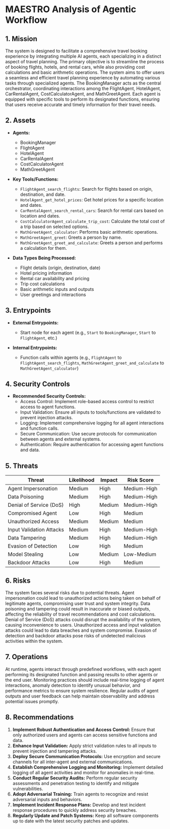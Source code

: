 # MAESTRO Analysis of Agentic Workflow

## 1. Mission

The system is designed to facilitate a comprehensive travel booking experience by integrating multiple AI agents, each specializing in a distinct aspect of travel planning. The primary objective is to streamline the process of booking flights, hotels, and rental cars, while also providing cost calculations and basic arithmetic operations. The system aims to offer users a seamless and efficient travel planning experience by automating various tasks through specialized agents. The BookingManager acts as the central orchestrator, coordinating interactions among the FlightAgent, HotelAgent, CarRentalAgent, CostCalculatorAgent, and MathGreetAgent. Each agent is equipped with specific tools to perform its designated functions, ensuring that users receive accurate and timely information for their travel needs.

## 2. Assets

- **Agents:**
  - BookingManager
  - FlightAgent
  - HotelAgent
  - CarRentalAgent
  - CostCalculatorAgent
  - MathGreetAgent

- **Key Tools/Functions:**
  - `FlightAgent_search_flights`: Search for flights based on origin, destination, and date.
  - `HotelAgent_get_hotel_prices`: Get hotel prices for a specific location and dates.
  - `CarRentalAgent_search_rental_cars`: Search for rental cars based on location and dates.
  - `CostCalculatorAgent_calculate_trip_cost`: Calculate the total cost of a trip based on selected options.
  - `MathGreetAgent_calculator`: Performs basic arithmetic operations.
  - `MathGreetAgent_greet`: Greets a person by name.
  - `MathGreetAgent_greet_and_calculate`: Greets a person and performs a calculation for them.

- **Data Types Being Processed:**
  - Flight details (origin, destination, date)
  - Hotel pricing information
  - Rental car availability and pricing
  - Trip cost calculations
  - Basic arithmetic inputs and outputs
  - User greetings and interactions

## 3. Entrypoints

- **External Entrypoints:**
  - Start node for each agent (e.g., `Start` to `BookingManager`, `Start` to `FlightAgent`, etc.)

- **Internal Entrypoints:**
  - Function calls within agents (e.g., `FlightAgent` to `FlightAgent_search_flights`, `MathGreetAgent_greet_and_calculate` to `MathGreetAgent_calculator`)

## 4. Security Controls

- **Recommended Security Controls:**
  - Access Control: Implement role-based access control to restrict access to agent functions.
  - Input Validation: Ensure all inputs to tools/functions are validated to prevent injection attacks.
  - Logging: Implement comprehensive logging for all agent interactions and function calls.
  - Secure Communication: Use secure protocols for communication between agents and external systems.
  - Authentication: Require authentication for accessing agent functions and data.

## 5. Threats

| Threat                                | Likelihood | Impact | Risk Score   |
|---------------------------------------|------------|--------|--------------|
| Agent Impersonation                   | Medium     | High   | Medium-High  |
| Data Poisoning                        | Medium     | High   | Medium-High  |
| Denial of Service (DoS)               | High       | Medium | Medium-High  |
| Compromised Agent                     | Low        | High   | Medium       |
| Unauthorized Access                   | Medium     | Medium | Medium       |
| Input Validation Attacks              | Medium     | High   | Medium-High  |
| Data Tampering                        | Medium     | High   | Medium-High  |
| Evasion of Detection                  | Low        | High   | Medium       |
| Model Stealing                        | Low        | Medium | Low-Medium   |
| Backdoor Attacks                      | Low        | High   | Medium       |

## 6. Risks

The system faces several risks due to potential threats. Agent impersonation could lead to unauthorized actions being taken on behalf of legitimate agents, compromising user trust and system integrity. Data poisoning and tampering could result in inaccurate or biased outputs, affecting the reliability of travel recommendations and cost calculations. Denial of Service (DoS) attacks could disrupt the availability of the system, causing inconvenience to users. Unauthorized access and input validation attacks could lead to data breaches and system compromise. Evasion of detection and backdoor attacks pose risks of undetected malicious activities within the system.

## 7. Operations

At runtime, agents interact through predefined workflows, with each agent performing its designated function and passing results to other agents or the end user. Monitoring practices should include real-time logging of agent interactions, anomaly detection to identify unusual behavior, and performance metrics to ensure system resilience. Regular audits of agent outputs and user feedback can help maintain observability and address potential issues promptly.

## 8. Recommendations

1. **Implement Robust Authentication and Access Control:** Ensure that only authorized users and agents can access sensitive functions and data.
2. **Enhance Input Validation:** Apply strict validation rules to all inputs to prevent injection and tampering attacks.
3. **Deploy Secure Communication Protocols:** Use encryption and secure channels for all inter-agent and external communications.
4. **Establish Comprehensive Logging and Monitoring:** Implement detailed logging of all agent activities and monitor for anomalies in real-time.
5. **Conduct Regular Security Audits:** Perform regular security assessments and penetration testing to identify and mitigate vulnerabilities.
6. **Adopt Adversarial Training:** Train agents to recognize and resist adversarial inputs and behaviors.
7. **Implement Incident Response Plans:** Develop and test incident response procedures to quickly address security breaches.
8. **Regularly Update and Patch Systems:** Keep all software components up to date with the latest security patches and updates.